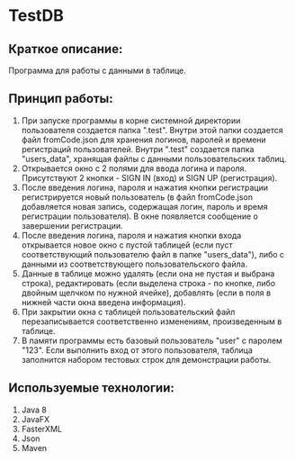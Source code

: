 # TestDB

## Краткое описание: 
Программа для работы с данными в таблице.
## Принцип работы:
1. При запуске программы в корне системной директории пользователя создается папка ".test".
Внутри этой папки создается файл fromCode.json для хранения логинов, паролей и времени регистраций пользователей. Внутри ".test" создается папка "users_data", хранящая файлы с данными пользовательских таблиц.
2. Открывается окно с 2 полями для ввода логина и пароля. Присутствуют 2 кнопки - SIGN IN (вход) и SIGN UP (регистрация).
3. После введения логина, пароля и нажатия кнопки регистрации регистрируется новый пользователь (в файл fromCode.json добавляется новая запись, содержащая логин, пароль и время регистрации пользователя). В окне появляется сообщение о завершении регистрации.
4. После введения логина, пароля и нажатия кнопки входа открывается новое окно с пустой таблицей (если пуст соответствующий пользователю файл в папке "users_data"), либо с данными из соответствующего пользовательского файла.
5. Данные в таблице можно удалять (если она не пустая и выбрана строка), редактировать (если выделена строка - по кнопке, либо двойным щелчком по нужной ячейке), добавлять (если в поля в нижней части окна введена информация).
6. При закрытии окна с таблицей пользовательский файл перезаписывается соответственно изменениям, произведенным в таблице.
7. В памяти программы есть базовый пользователь "user" с паролем "123". Если выполнить вход от этого пользователя, таблица заполнится набором тестовых строк для демонстрации работы.
## Используемые технологии:
1. Java 8
2. JavaFX
3. FasterXML
4. Json
5. Maven